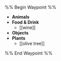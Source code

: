 %% Begin Waypoint %%
- **Animals**
- **Food & Drink**
	- [[wine]]
- **Objects**
- **Plants**
	- [[olive tree]]

%% End Waypoint %%